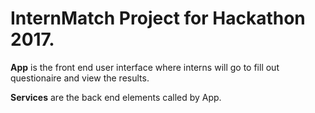 # InternMatch Project for Hackathon 2017. 

**App** is the front end user interface where interns will go to fill out questionaire and view the results.

**Services** are the back end elements called by App.
